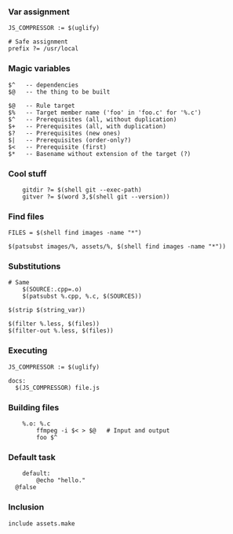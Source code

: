 ### Var assignment

    JS_COMPRESSOR := $(uglify)

    # Safe assignment
    prefix ?= /usr/local

### Magic variables

    $^   -- dependencies
    $@   -- the thing to be built

    $@   -- Rule target
    $%   -- Target member name ('foo' in 'foo.c' for '%.c')
    $^   -- Prerequisites (all, without duplication)
    $+   -- Prerequisites (all, with duplication)
    $?   -- Prerequisites (new ones)
    $|   -- Prerequisites (order-only?)
    $<   -- Prerequisite (first)
    $*   -- Basename without extension of the target (?)

### Cool stuff

		gitdir ?= $(shell git --exec-path)
		gitver ?= $(word 3,$(shell git --version))

### Find files

    FILES = $(shell find images -name "*")

    $(patsubst images/%, assets/%, $(shell find images -name "*"))

### Substitutions

    # Same
		$(SOURCE:.cpp=.o)
		$(patsubst %.cpp, %.c, $(SOURCES))

    $(strip $(string_var))

    $(filter %.less, $(files))
    $(filter-out %.less, $(files))

### Executing

    JS_COMPRESSOR := $(uglify)

    docs:
      $(JS_COMPRESSOR) file.js

### Building files

		%.o: %.c
			ffmpeg -i $< > $@   # Input and output
			foo $^

### Default task

		default:
			@echo "hello."
      @false

### Inclusion

    include assets.make
